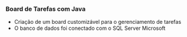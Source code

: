 ### Board de Tarefas com Java

- Criação de um board customizável para o gerenciamento de tarefas
- O banco de dados foi conectado com o SQL Server Microsoft